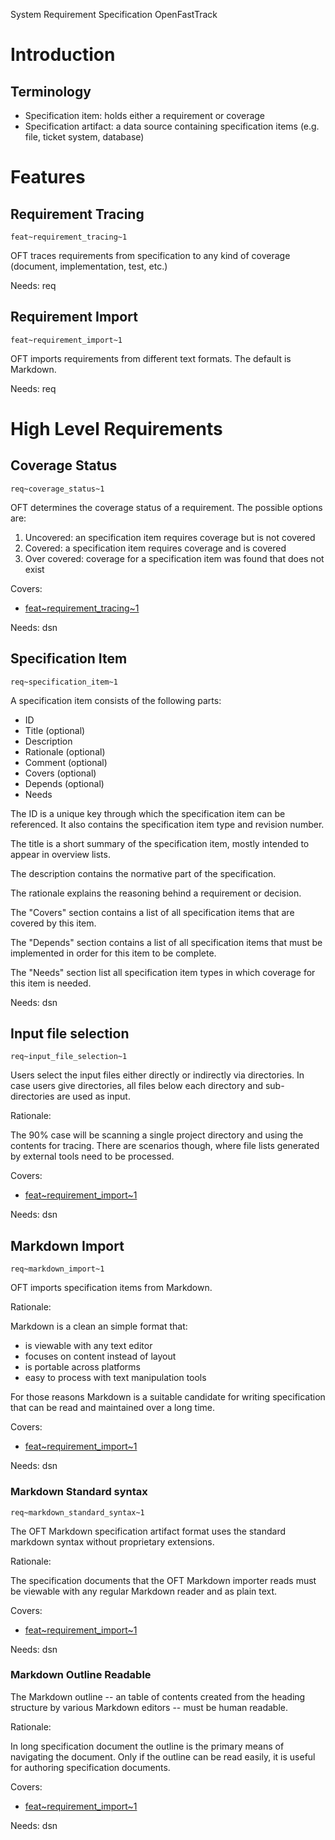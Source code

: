 System Requirement Specification OpenFastTrack

# Introduction

## Terminology

  * Specification item: holds either a requirement or coverage
  * Specification artifact: a data source containing specification items (e.g. file, ticket system,
    database)

# Features
## Requirement Tracing
`feat~requirement_tracing~1` <a id="feat~requirement_tracing~1"></a>

OFT traces requirements from specification to any kind of coverage (document, implementation, test, etc.)

Needs: req

## Requirement Import
`feat~requirement_import~1` <a id="feat~requirement_import~1"></a>

OFT imports requirements from different text formats. The default is Markdown.

Needs: req

# High Level Requirements

## Coverage Status
`req~coverage_status~1` <a id="req~coverage_status~1"></a>

OFT determines the coverage status of a requirement. The possible options are:

  1. Uncovered: an specification item requires coverage but is not covered
  2. Covered: a specification item requires coverage and is covered 
  3. Over covered: coverage for a specification item was found that does not exist

Covers:

  * [feat~requirement_tracing~1](#feat~requirement_tracing~1)

Needs: dsn

## Specification Item
`req~specification_item~1` <a id="req~specification_item~1"></a>

A specification item consists of the following parts:

  * ID
  * Title (optional)
  * Description
  * Rationale (optional)
  * Comment (optional)
  * Covers (optional)
  * Depends (optional)
  * Needs

The ID is a unique key through which the specification item can be referenced. It also contains the specification item type and revision number.

The title is a short summary of the specification item, mostly intended to appear in overview lists.

The description contains the normative part of the specification.

The rationale explains the reasoning behind a requirement or decision.

The "Covers" section contains a list of all specification items that are covered by this item.

The "Depends" section contains a list of all specification items that must be implemented in order
for this item to be complete.

The "Needs" section list all specification item types in which coverage for this item is needed.

Needs: dsn

## Input file selection
`req~input_file_selection~1` <a id="req~input_file_selection~1"></a>

Users select the input files either directly or indirectly via directories. In case users give directories, all files below each directory and sub-directories are used as input.

Rationale:

The 90% case will be scanning a single project directory and using the contents for tracing. There are scenarios though, where file lists generated by external tools need to be processed.

Covers:

  * [feat~requirement_import~1](#feat~requirement_import~1)

Needs: dsn

## Markdown Import
`req~markdown_import~1` <a id="req~markdown_import~1"></a>

OFT imports specification items from Markdown.

Rationale:

Markdown is a clean an simple format that:

  * is viewable with any text editor
  * focuses on content instead of layout
  * is portable across platforms
  * easy to process with text manipulation tools
  
For those reasons Markdown is a suitable candidate for writing specification that can be read and
maintained over a long time.

Covers:

  * [feat~requirement_import~1](#feat~requirement_import~1)

Needs: dsn

### Markdown Standard syntax
`req~markdown_standard_syntax~1` <a id="req~markdown_standard_syntax~1"></a>

The OFT Markdown specification artifact format uses the standard markdown syntax without proprietary extensions.

Rationale:

The specification documents that the OFT Markdown importer reads must be viewable with any regular Markdown reader and as plain text.

Covers:

  * [feat~requirement_import~1](#feat~requirement_import~1)

Needs: dsn

### Markdown Outline Readable
The Markdown outline -- an table of contents created from the heading structure by various Markdown editors -- must be human readable.

Rationale:

In long specification document the outline is the primary means of navigating the document. Only if the outline can be read easily, it is useful for authoring specification documents.

Covers:

  * [feat~requirement_import~1](#feat~requirement_import~1)

Needs: dsn 